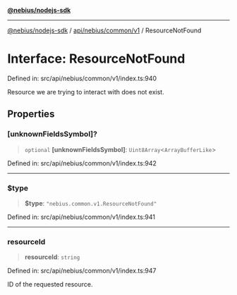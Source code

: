 [**@nebius/nodejs-sdk**](../../../../../README.md)

---

[@nebius/nodejs-sdk](../../../../../README.md) / [api/nebius/common/v1](../README.md) / ResourceNotFound

# Interface: ResourceNotFound

Defined in: src/api/nebius/common/v1/index.ts:940

Resource we are trying to interact with does not exist.

## Properties

### \[unknownFieldsSymbol\]?

> `optional` **\[unknownFieldsSymbol\]**: `Uint8Array`\<`ArrayBufferLike`\>

Defined in: src/api/nebius/common/v1/index.ts:942

---

### $type

> **$type**: `"nebius.common.v1.ResourceNotFound"`

Defined in: src/api/nebius/common/v1/index.ts:941

---

### resourceId

> **resourceId**: `string`

Defined in: src/api/nebius/common/v1/index.ts:947

ID of the requested resource.
